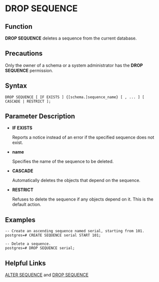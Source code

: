 # DROP SEQUENCE<a name="EN-US_TOPIC_0242370613"></a>

## Function<a name="en-us_topic_0237122149_en-us_topic_0059778402_section892464917343"></a>

**DROP SEQUENCE**  deletes a sequence from the current database.

## Precautions<a name="en-us_topic_0237122149_en-us_topic_0059778402_section3924194973416"></a>

Only the owner of a schema or a system administrator has the  **DROP SEQUENCE**  permission.

## Syntax<a name="en-us_topic_0237122149_en-us_topic_0059778402_section292414499345"></a>

```
DROP SEQUENCE [ IF EXISTS ] {[schema.]sequence_name} [ , ... ] [ CASCADE | RESTRICT ];
```

## Parameter Description<a name="en-us_topic_0237122149_en-us_topic_0059778402_section1692544913344"></a>

-   **IF EXISTS**

    Reports a notice instead of an error if the specified sequence does not exist.

-   **name**

    Specifies the name of the sequence to be deleted.

-   **CASCADE**

    Automatically deletes the objects that depend on the sequence.

-   **RESTRICT**

    Refuses to delete the sequence if any objects depend on it. This is the default action.


## Examples<a name="en-us_topic_0237122149_en-us_topic_0059778402_section13928174913345"></a>

```
-- Create an ascending sequence named serial, starting from 101.
postgres=# CREATE SEQUENCE serial START 101;

-- Delete a sequence.
postgres=# DROP SEQUENCE serial;
```

## Helpful Links<a name="en-us_topic_0237122149_en-us_topic_0059778402_section365162034413"></a>

[ALTER SEQUENCE](alter-sequence.md)  and  [DROP SEQUENCE](drop-sequence.md)

